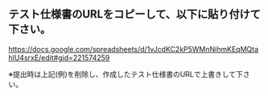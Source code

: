 ## テスト仕様書のURLをコピーして、以下に貼り付けて下さい。
https://docs.google.com/spreadsheets/d/1vJcdKC2kP5WMnNihmKEqMQtahlU4srxE/edit#gid=221574259

※提出時は上記(例)を削除し、作成したテスト仕様書のURLで上書きして下さい。
